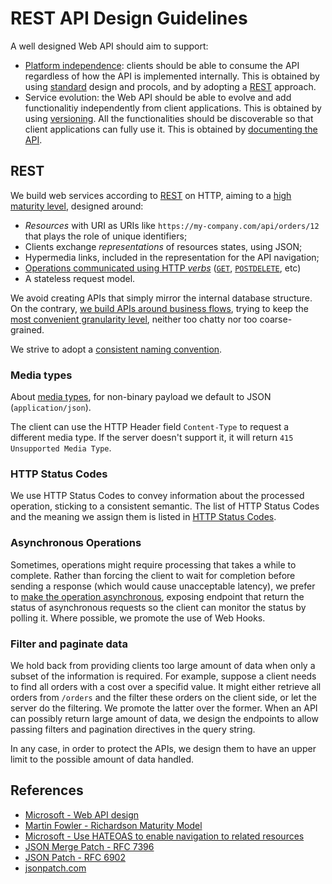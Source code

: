 REST API Design Guidelines
==========================

A well designed Web API should aim to support:

* [Platform independence](platform-independence.md): clients should be able to consume the API regardless of how the API is implemented internally. This is obtained by using [standard](standards.md) design and procols, and by adopting a [REST](rest.md) approach.
* Service evolution: the Web API should be able to evolve and add functionalitiy independently from client applications. This is obtained by using [versioning](versioning.md). All the functionalities should be discoverable so that client applications can fully use it. This is obtained by [documenting the API](documenting.md).


## REST
We build web services according to [REST](rest.md) on HTTP, aiming to a [high maturity level](rest.md#maturity-model),  designed around:

* *Resources* with URI as URIs like `https://my-company.com/api/orders/12` that plays the role of unique identifiers;
* Clients exchange *representations* of resources states, using JSON;
* Hypermedia links, included in the representation for the API navigation;
* [Operations communicated using HTTP *verbs*](http-verbs.md) ([`GET`](http-verbs.md#get), [`POST`](http-verbs.md#post)[`DELETE`](http-verbs.md#delete), etc)
* A stateless request model.

We avoid creating APIs that simply mirror the internal database structure. On the contrary, [we build APIs around business flows](rest.md#organize-the-API-around-resources), trying to keep the [most convenient granularity level](granularity-level.md), neither too chatty nor too coarse-grained.

We strive to adopt a [consistent naming convention](rest.md#naming-conventions).

### Media types
About [media types](media-types.md), for non-binary payload we default to JSON (`application/json`).

The client can use the HTTP Header field `Content-Type` to request a different media type. If the server doesn't support it, it will return `415 Unsupported Media Type`.

### HTTP Status Codes
We use HTTP Status Codes to convey information about the processed operation, sticking to a consistent semantic. The list of HTTP Status Codes and the meaning we assign them is listed in [HTTP Status Codes](http-status-codes.md).

### Asynchronous Operations
Sometimes, operations might require processing that takes a while to complete. Rather than forcing the client to wait for completion before sending a response (which would cause unacceptable latency), we prefer to [make the operation asynchronous](asynchronous-operations.md), exposing endpoint that return the status of asynchronous requests so the client can monitor the status by polling it. Where possible, we promote the use of Web Hooks.

### Filter and paginate data
We hold back from providing clients too large amount of data when only a subset of the information is required. For example, suppose a client needs to find all orders with a cost over a specifid value. It might either retrieve all orders from `/orders` and the filter these orders on the client side, or let the server do the filtering. We promote the latter over the former. When an API can possibly return large amount of data, we design the endpoints to allow passing filters and pagination directives in the query string. 

In any case, in order to protect the APIs, we design them to have an upper limit to the possible amount of data handled.

## References
* [Microsoft - Web API design](https://docs.microsoft.com/en-us/azure/architecture/best-practices/api-design)
* [Martin Fowler - Richardson Maturity Model](https://martinfowler.com/articles/richardsonMaturityModel.html)
* [Microsoft - Use HATEOAS to enable navigation to related resources](https://docs.microsoft.com/en-us/azure/architecture/best-practices/api-design#use-hateoas-to-enable-navigation-to-related-resources)
* [JSON Merge Patch - RFC 7396](https://tools.ietf.org/html/rfc7396)
* [JSON Patch - RFC 6902](https://tools.ietf.org/html/rfc6902)
* [jsonpatch.com](http://jsonpatch.com/)
